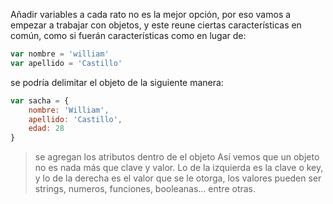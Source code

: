 Añadir variables a cada rato no es la mejor opción, por eso vamos a empezar a trabajar con objetos, y este reune ciertas características en común, como si fuerán características como en lugar de:

```js
var nombre = 'william'
var apellido = 'Castillo'
```

se podría delimitar el objeto de la siguiente manera:

```js
var sacha = {
	nombre: 'William',
	apellido: 'Castillo',
	edad: 28
}
```
>se agregan los atributos dentro de el objeto
>Así vemos que un objeto no es nada más que clave y valor.
>Lo de la izquierda es la clave o key, y lo de la derecha es el valor que se le otorga,
>los valores pueden ser strings, numeros, funciones, booleanas... entre otras.

